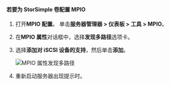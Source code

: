 #### <a name="to-configure-mpio-for-storsimple-volumes"></a>若要为 StorSimple 卷配置 MPIO
1. 打开**MPIO 配置**。 单击**服务器管理器 > 仪表板 > 工具 > MPIO**。
2. 在**MPIO 属性**对话框中，选择**发现多路径**选项卡。
3. 选择**添加对 iSCSI 设备的支持**，然后单击**添加**。  
   
    ![MPIO 属性发现多路径](./media/storsimple-configure-mpio-volumes/IC741003.png)
4. 重新启动服务器出现提示时。

